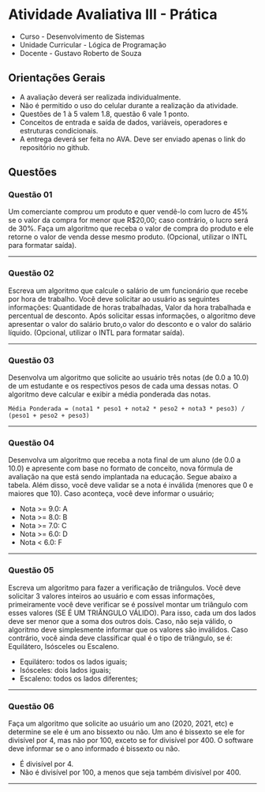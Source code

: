 
# Atividade Avaliativa III - Prática

- Curso - Desenvolvimento de Sistemas
- Unidade Curricular - Lógica de Programação
- Docente - Gustavo Roberto de Souza


## Orientações Gerais
- A avaliação deverá ser realizada individualmente.
- Não é permitido o uso do celular durante a realização da atividade.
- Questões de 1 à 5 valem 1.8, questão 6 vale 1 ponto.
- Conceitos de entrada e saída de dados, variáveis, operadores e estruturas condicionais.
- A entrega deverá ser feita no AVA. Deve ser enviado apenas o link do repositório no github.

## Questões

### Questão 01
Um comerciante comprou um produto e quer vendê-lo com lucro de 45% se o valor da
compra for menor que R$20,00; caso contrário, o lucro será de 30%. Faça um algoritmo que receba o valor de compra do produto e ele retorne o valor de venda desse mesmo produto. (Opcional, utilizar o INTL para formatar saída).

---

### Questão 02
Escreva um algoritmo que calcule o salário de um funcionário que recebe por hora de
trabalho. Você deve solicitar ao usuário as seguintes informações: Quantidade de horas trabalhadas, Valor da hora trabalhada e percentual de desconto. Após solicitar essas informações, o algoritmo deve apresentar o valor do salário bruto,o valor do desconto e o valor do salário líquido. (Opcional, utilizar o INTL para formatar saída).

---

### Questão 03
Desenvolva um algoritmo que solicite ao usuário três notas (de 0.0 a 10.0) de um estudante e os respectivos pesos de cada uma dessas notas. O algoritmo deve calcular e exibir a média ponderada das notas.

`Média Ponderada = (nota1 * peso1 + nota2 * peso2 + nota3 * peso3) / (peso1 + peso2 + peso3)`

---

### Questão 04
Desenvolva um algoritmo que receba a nota final de um aluno (de 0.0 a 10.0) e apresente com base no formato de conceito, nova fórmula de avaliação na que está sendo implantada na educação. Segue abaixo a tabela. Além disso, você deve validar se a nota é inválida (menores que 0 e maiores que 10). Caso aconteça, você deve informar o usuário;

- Nota >= 9.0: A
- Nota >= 8.0: B
- Nota >= 7.0: C
- Nota >= 6.0: D
- Nota < 6.0: F

---

### Questão 05
Escreva um algoritmo para fazer a verificação de triângulos. Você deve solicitar 3 valores inteiros ao usuário e com essas informações, primeiramente você deve verificar se é possível montar um triângulo com esses valores (SE É UM TRIÂNGULO VÁLIDO). Para isso, cada um dos lados deve ser menor que a soma dos outros dois. Caso, não seja válido, o algoritmo deve simplesmente informar que os valores são inválidos. Caso contrário, você ainda deve classificar qual é o tipo de triângulo, se é: Equilátero, Isósceles ou Escaleno.

- Equilátero: todos os lados iguais;
- Isósceles: dois lados iguais;
- Escaleno: todos os lados diferentes;

---

### Questão 06
Faça um algoritmo que solicite ao usuário um ano (2020, 2021, etc) e determine se ele é um ano bissexto ou não. Um ano é bissexto se ele for divisível por 4, mas não por 100, exceto se for divisível por 400. O software deve informar se o ano informado é bissexto ou não.

- É divisível por 4.
- Não é divisível por 100, a menos que seja também divisível por 400.

---
